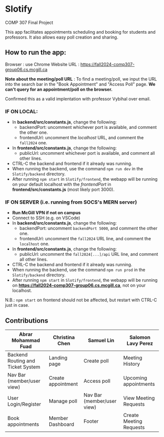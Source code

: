 # Slotify
COMP 307 Final Project

This app facilitates appointments scheduling and booking for students and professors. It also allows easy poll creation and sharing.

## How to run the app:
Browser : use Chrome
Website URL : https://fall2024-comp307-group06.cs.mcgill.ca

**Note about the meeting/poll URL** : 
To find a meeting/poll, we input the URL into the search bar in the "Book Appointment" and "Access Poll" page. **We can't query for an appointment/poll on the browser.**

Confirmed this as a valid implentation with professor Vybihal over email.

### IF ON LOCAL:

* In **backend/src/constants.js**, change the following: 
    * backendPort: uncomment whichever port is available, and comment the other one.
    * frontendUrl: uncomment the *localhost* URL, and comment the `fall2024` one.
* In **frontend/src/constants.js**, change the following:
    * publicUrl: uncomment whichever port is available, and comment all other lines.
* CTRL-C the backend and frontend if it already was running.
* When running the backend, use the command `npm run dev` in the `Slotify/backend` directory.
* After running `npm start` in `Slotify/frontend`, the webapp will be running on your default localhost with the *frontendPort* in **frontend/src/constants.js** (most likely port 3000).

### IF ON SERVER (i.e. running from SOCS's MERN server)

* **Run McGill VPN if not on campus**
* Connect to SSH (e.g. on VSCode)
* In **backend/src/constants.js**, change the following:
    * backendPort: uncomment `backendPort 5000`, and comment the other one.
    * frontendUrl: uncomment the `fall2024` URL line, and comment the `localhost` one.
* In **frontend/src/constants.js**, change the following:
    * publicUrl: uncomment the `fall2024[...]/api` URL line, and comment all other lines.
* CTRL-C the backend and frontend if it already was running.
* When running the backend, use the command `npm run prod` in the `Slotify/backend` directory.
* After running `npm start` in `Slotify/frontend`, the webapp will be running on **https://fall2024-comp307-group06.cs.mcgill.ca**, not on your localhost.

N.B.: `npm start` on frontend should not be affected, but restart with CTRL-C just in case.

## Contributions

| Abrar Mohammad Fuad  | Christina Chen  | Samuel Lin  | Salomon Lavy Perez  |
|-----------|-----------|-----------|-----------|
| Backend Routing and Ticket System | Landing page | Create poll | Meeting History |
| Nav Bar (member/user view) | Create appointment | Access poll | Upcoming appointments |
| User Login/Register | Manage poll | Nav Bar (member/user view) | View Meeting Requests |
| Book appointments | Member Dashboard | Footer | Create Meeting Requests |
